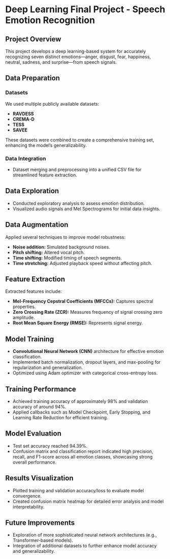 # Deep Learning Final Project - Speech Emotion Recognition

## Project Overview

This project develops a deep learning-based system for accurately recognizing seven distinct emotions—anger, disgust, fear, happiness, neutral, sadness, and surprise—from speech signals.

## Data Preparation

### Datasets
We used multiple publicly available datasets:
- **RAVDESS**
- **CREMA-D**
- **TESS**
- **SAVEE**

These datasets were combined to create a comprehensive training set, enhancing the model’s generalizability.

### Data Integration
- Dataset merging and preprocessing into a unified CSV file for streamlined feature extraction.

## Data Exploration

- Conducted exploratory analysis to assess emotion distribution.
- Visualized audio signals and Mel Spectrograms for initial data insights.

## Data Augmentation
Applied several techniques to improve model robustness:
- **Noise addition:** Simulated background noises.
- **Pitch shifting:** Altered vocal pitch.
- **Time shifting:** Modified timing of speech segments.
- **Time stretching:** Adjusted playback speed without affecting pitch.

## Feature Extraction
Extracted features include:
- **Mel-Frequency Cepstral Coefficients (MFCCs):** Captures spectral properties.
- **Zero Crossing Rate (ZCR):** Measures frequency of signal crossing zero amplitude.
- **Root Mean Square Energy (RMSE):** Represents signal energy.

## Model Training
- **Convolutional Neural Network (CNN)** architecture for effective emotion classification.
- Implemented batch normalization, dropout layers, and max-pooling for regularization and generalization.
- Optimized using Adam optimizer with categorical cross-entropy loss.

## Training Performance
- Achieved training accuracy of approximately 98% and validation accuracy of around 94%.
- Applied callbacks such as Model Checkpoint, Early Stopping, and Learning Rate Reduction for efficient training.

## Model Evaluation
- Test set accuracy reached 94.39%.
- Confusion matrix and classification report indicated high precision, recall, and F1-score across all emotion classes, showcasing strong overall performance.

## Results Visualization
- Plotted training and validation accuracy/loss to evaluate model convergence.
- Created confusion matrix heatmap for detailed error analysis and model interpretability.

## Future Improvements
- Exploration of more sophisticated neural network architectures (e.g., Transformer-based models).
- Integration of additional datasets to further enhance model accuracy and generalizability.
